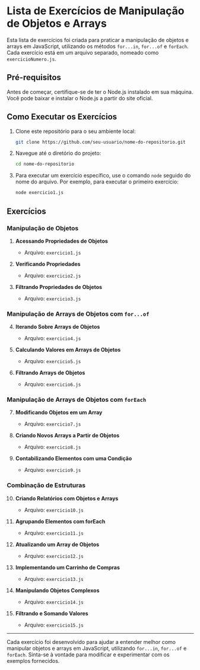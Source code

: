 # Lista de Exercícios de Manipulação de Objetos e Arrays

Esta lista de exercícios foi criada para praticar a manipulação de objetos e arrays em JavaScript, utilizando os métodos `for...in`, `for...of` e `forEach`. Cada exercício está em um arquivo separado, nomeado como `exercicioNumero.js`.

## Pré-requisitos

Antes de começar, certifique-se de ter o Node.js instalado em sua máquina. Você pode baixar e instalar o Node.js a partir do site oficial.

## Como Executar os Exercícios

1. Clone este repositório para o seu ambiente local:
    ```bash
    git clone https://github.com/seu-usuario/nome-do-repositorio.git
    ```

2. Navegue até o diretório do projeto:
    ```bash
    cd nome-do-repositorio
    ```

3. Para executar um exercício específico, use o comando `node` seguido do nome do arquivo. Por exemplo, para executar o primeiro exercício:
    ```bash
    node exercicio1.js
    ```

## Exercícios

### Manipulação de Objetos

1. **Acessando Propriedades de Objetos**
   - Arquivo: `exercicio1.js`

2. **Verificando Propriedades**
   - Arquivo: `exercicio2.js`

3. **Filtrando Propriedades de Objetos**
   - Arquivo: `exercicio3.js`

### Manipulação de Arrays de Objetos com `for...of`

4. **Iterando Sobre Arrays de Objetos**
   - Arquivo: `exercicio4.js`

5. **Calculando Valores em Arrays de Objetos**
   - Arquivo: `exercicio5.js`

6. **Filtrando Arrays de Objetos**
   - Arquivo: `exercicio6.js`

### Manipulação de Arrays de Objetos com `forEach`

7. **Modificando Objetos em um Array**
   - Arquivo: `exercicio7.js`

8. **Criando Novos Arrays a Partir de Objetos**
   - Arquivo: `exercicio8.js`

9. **Contabilizando Elementos com uma Condição**
   - Arquivo: `exercicio9.js`

### Combinação de Estruturas

10. **Criando Relatórios com Objetos e Arrays**
    - Arquivo: `exercicio10.js`

11. **Agrupando Elementos com forEach**
    - Arquivo: `exercicio11.js`

12. **Atualizando um Array de Objetos**
    - Arquivo: `exercicio12.js`

13. **Implementando um Carrinho de Compras**
    - Arquivo: `exercicio13.js`

14. **Manipulando Objetos Complexos**
    - Arquivo: `exercicio14.js`

15. **Filtrando e Somando Valores**
    - Arquivo: `exercicio15.js`

---

Cada exercício foi desenvolvido para ajudar a entender melhor como manipular objetos e arrays em JavaScript, utilizando `for...in`, `for...of` e `forEach`. Sinta-se à vontade para modificar e experimentar com os exemplos fornecidos.

